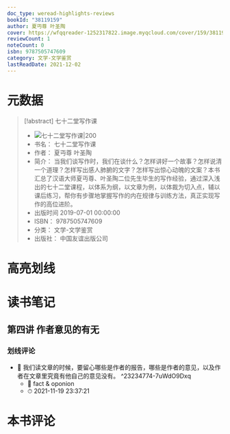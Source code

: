 ```yaml
---
doc_type: weread-highlights-reviews
bookId: "38119159"
author: 夏丏尊 叶圣陶
cover: https://wfqqreader-1252317822.image.myqcloud.com/cover/159/38119159/t7_38119159.jpg
reviewCount: 1
noteCount: 0
isbn: 9787505747609
category: 文学-文学鉴赏
lastReadDate: 2021-12-02
---
```

# 元数据
> [!abstract] 七十二堂写作课
> - ![ 七十二堂写作课|200](https://wfqqreader-1252317822.image.myqcloud.com/cover/159/38119159/t7_38119159.jpg)
> - 书名： 七十二堂写作课
> - 作者： 夏丏尊 叶圣陶
> - 简介： 当我们谈写作时，我们在谈什么？怎样讲好一个故事？怎样说清一个道理？怎样写出感人肺腑的文字？怎样写出惊心动魄的文案？本书汇总了汉语大师夏丏尊、叶圣陶二位先生毕生的写作经验，通过深入浅出的七十二堂课程，以体系为纲，以文章为例，以体裁为切入点，辅以课后练习，帮你有步骤地掌握写作的内在规律与训练方法，真正实现写作的高位进阶。
> - 出版时间 2019-07-01 00:00:00
> - ISBN： 9787505747609
> - 分类： 文学-文学鉴赏
> - 出版社： 中国友谊出版公司

# 高亮划线

# 读书笔记

## 第四讲 作者意见的有无

### 划线评论
- 📌 我们读文章的时候，要留心哪些是作者的报告，哪些是作者的意见，以及作者在文章里究竟有他自己的意见没有。  ^23234774-7uWdO9Dxq
    - 💭 fact & oponion
    - ⏱ 2021-11-19 23:37:21
   
# 本书评论

